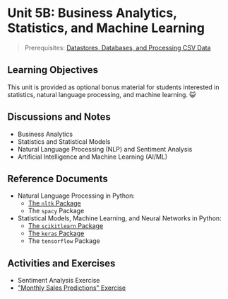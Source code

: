 
# Unit 5B: Business Analytics, Statistics, and Machine Learning

> Prerequisites: [Datastores, Databases, and Processing CSV Data](unit-4.md)

## Learning Objectives

This unit is provided as optional bonus material for students interested in statistics, natural language processing, and machine learning. :smiley_cat:

## Discussions and Notes

  + Business Analytics
  + Statistics and Statistical Models
  + Natural Language Processing (NLP) and Sentiment Analysis
  + Artificial Intelligence and Machine Learning (AI/ML)

## Reference Documents

  + Natural Language Processing in Python:
    + [The `nltk` Package](/notes/python/packages/nltk.md)
    + The `spacy` Package
  + Statistical Models, Machine Learning, and Neural Networks in Python:
    + [The `scikitlearn` Package](https://scikit-learn.org/stable/)
    + [The `keras` Package](http://data-creative.info/projects/2018/12/16/learning-keras-tensorflow-py/)
    + The `tensorflow` Package

## Activities and Exercises

  + Sentiment Analysis Exercise
  + ["Monthly Sales Predictions" Exercise](/exercises/monthly-sales-predictions/README.md)
